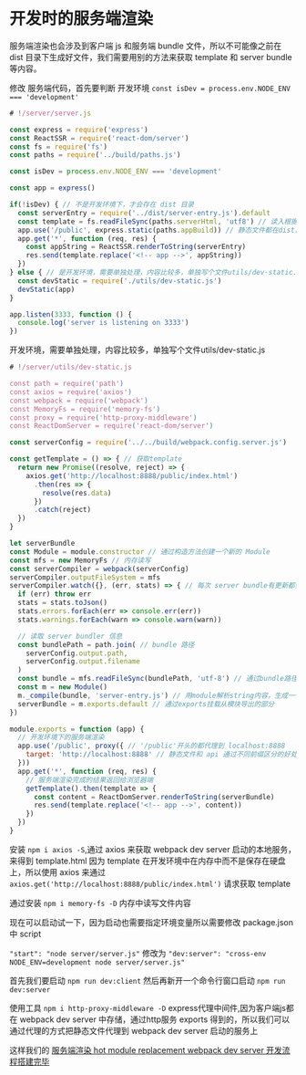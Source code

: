 # 开发时的服务端渲染

服务端渲染也会涉及到客户端 js 和服务端 bundle 文件，所以不可能像之前在 dist 目录下生成好文件，我们需要用别的方法来获取 template 和 server bundle 等内容。

修改 服务端代码，首先要判断 开发环境 `const isDev = process.env.NODE_ENV === 'development'`

```js
# !/server/server.js

const express = require('express')
const ReactSSR = require('react-dom/server')
const fs = require('fs')
const paths = require('../build/paths.js')

const isDev = process.env.NODE_ENV === 'development'

const app = express()

if(!isDev) { // 不是开发环境下，才会存在 dist 目录
  const serverEntry = require('../dist/server-entry.js').default
  const template = fs.readFileSync(paths.serverHtml, 'utf8') // 读入根据template.html模版生成在dist目录下的index.html
  app.use('/public', express.static(paths.appBuild)) // 静态文件都在dist目录下，静态文件代理
  app.get('*', function (req, res) {
    const appString = ReactSSR.renderToString(serverEntry)
    res.send(template.replace('<!-- app -->', appString))
  })
} else { // 是开发环境，需要单独处理，内容比较多，单独写个文件utils/dev-static.js
  const devStatic = require('./utils/dev-static.js')
  devStatic(app)
}

app.listen(3333, function () {
  console.log('server is listening on 3333')
})
```

开发环境，需要单独处理，内容比较多，单独写个文件utils/dev-static.js

```js
# !/server/utils/dev-static.js

const path = require('path')
const axios = require('axios')
const webpack = require('webpack')
const MemoryFs = require('memory-fs')
const proxy = require('http-proxy-middleware')
const ReactDomServer = require('react-dom/server')

const serverConfig = require('../../build/webpack.config.server.js')

const getTemplate = () => { // 获取template
  return new Promise((resolve, reject) => {
    axios.get('http://localhost:8888/public/index.html')
      .then(res => {
        resolve(res.data)
      })
      .catch(reject)
  })
}

let serverBundle
const Module = module.constructor // 通过构造方法创建一个新的 Module
const mfs = new MemoryFs // 内存读写
const serverCompiler = webpack(serverConfig)
serverCompiler.outputFileSystem = mfs
serverCompiler.watch({}, (err, stats) => { // 每次 server bundle有更新都会watch
  if (err) throw err
  stats = stats.toJson()
  stats.errors.forEach(err => console.err(err))
  stats.warnings.forEach(warn => console.warn(warn))

  // 读取 server bundler 信息
  const bundlePath = path.join( // bundle 路径
    serverConfig.output.path,
    serverConfig.output.filename
  )
  const bundle = mfs.readFileSync(bundlePath, 'utf-8') // 通过bundle路径读取内容
  const m = new Module()
  m._compile(bundle, 'server-entry.js') // 用module解析string内容，生成一个新的模块
  serverBundle = m.exports.default // 通过exports挂载从模块导出的部分
})

module.exports = function (app) {
  // 开发环境下的服务端渲染
  app.use('/public', proxy({ // '/public'开头的都代理到 localhost:8888
    target: 'http://localhost:8888' // 静态文件和 api 通过不同前缀区分的好处
  }))
  app.get('*', function (req, res) {
    // 服务端渲染完成的结果返回给浏览器端
    getTemplate().then(template => {
      const content = ReactDomServer.renderToString(serverBundle)
      res.send(template.replace('<!-- app -->', content))
    })
  })
}
```

安装 `npm i axios -S`,通过 axios 来获取 webpack dev server 启动的本地服务，来得到 template.html 因为 template 在开发环境中在内存中而不是保存在硬盘上，所以使用 axios 来通过 `axios.get('http://localhost:8888/public/index.html')` 请求获取 template

通过安装 `npm i memory-fs -D` 内存中读写文件内容

现在可以启动试一下，因为启动也需要指定环境变量所以需要修改 package.json 中 script

`"start": "node server/server.js"` 修改为 `"dev:server": "cross-env NODE_ENV=development node server/server.js"`

首先我们要启动 `npm run dev:client` 然后再新开一个命令行窗口启动 `npm run dev:server`

使用工具 `npm i http-proxy-middleware -D` express代理中间件,因为客户端js都在 webpack dev server 中存储，通过http服务 exports 得到的，所以我们可以通过代理的方式把静态文件代理到 webpack dev server 启动的服务上

这样我们的 [服务端渲染 hot module replacement webpack dev server 开发流程搭建完毕]()